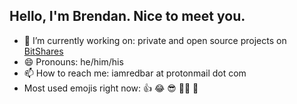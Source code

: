 ## Hello, I'm Brendan. Nice to meet you.

- 💪 I’m currently working on: private and open source projects on [BitShares](https://github.com/bitshares)
- 😄 Pronouns: he/him/his
- 📫 How to reach me: iamredbar at protonmail dot com
- Most used emojis right now: 👍 😂 😎 🤷‍♂️ 🤙
